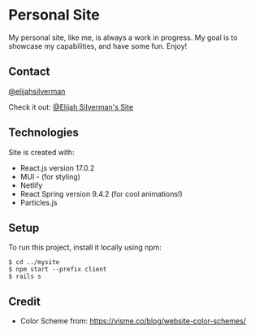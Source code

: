 # Personal Site

My personal site, like me, is always a work in progress. My goal is to showcase my capabilities, and have some fun. Enjoy!

## Contact

[@elijahsilverman](mailto:elijahmsilverman@gmail.com)

Check it out: [@Elijah Silverman's Site](https://elijahsilverman.com/)

## Technologies

Site is created with:

- React.js version 17.0.2
- MUI - (for styling)
- Netlify
- React Spring version 9.4.2 (for cool animations!)
- Particles.js

## Setup

To run this project, install it locally using npm:

```
$ cd ../mysite
$ npm start --prefix client
$ rails s

```

## Credit

- Color Scheme from: https://visme.co/blog/website-color-schemes/

